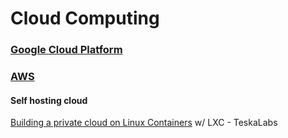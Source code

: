 # Cloud Computing

### [Google Cloud Platform](gcp.md)

### &#x20;[AWS](aws.md)



#### Self hosting cloud

[Building a private cloud on Linux Containers](https://teskalabs.com/blog/building-private-cloud-lxc) w/ LXC - TeskaLabs

###
